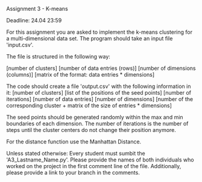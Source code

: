 Assignment 3 - K-means

Deadline: 24.04 23:59

For this assignment you are asked to implement the k-means clustering for a multi-dimensional data set.
The program should take an input file 'input.csv'.

The file is structured in the following way:

[number of clusters]
[number of data entries (rows)] [number of dimensions (columns)]
[matrix of the format: data entries * dimensions]

The code should create a file 'output.csv' with the following information in it:
[number of clusters] 
[list of the positions of the seed points]
[number of iterations]
[number of data entries] [number of dimensions]
[number of the corresponding cluster  + matrix of the size of entries * dimensions]

The seed points should be generated randomly within the max and min boundaries of each dimension. 
The number of iterations is the number of steps until the cluster centers do not change their position anymore. 

For the distance function use the Manhattan Distance.

Unless stated otherwise:
Every student must sumbit the 'A3_Lastname_Name.py'.
Please provide the names of both individuals who worked on the project in the first comment line of the file.
Additionally, please provide a link to your branch in the comments.
